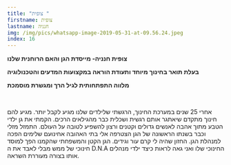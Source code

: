 ```yaml
---
title: "צופית "
firstname: צופית
lastname: חנניה
img: /img/pics/whatsapp-image-2019-05-31-at-09.56.24.jpeg
index: 16
---
```


**צופית חנניה- מייסדת הגן והאם הרוחנית שלנו**

**בעלת תואר בחינוך מיוחד ותעודת הוראה במקצועות המדעים והטכנולוגיה**

**מלווה התפתחותית לגיל הרך ומגשרת מוסמכת**

<br/>

אחרי 25 שנים במערכת החינוך, הרגשתי שלילדים שלנו מגיע לקבל יותר. מגיע להם חינוך מתקדם שיאתגר אותם רגשית ושכלית כבר מהגילאים הרכים. הקמתי את גן ילדי הטבע מתוך אהבה לאנשים גדולים וקטנים ורצון להשפיע לטובה על העולם. התמזל מזלי וכבר בשנתו הראשונה של הגן הצטרפה אלי בתי האהובה אחינועם שלימים הפכה למנהלת הגן. החזון שהיה לי קרם עור וגידים. הגן הקטן והמשפחתי שהקמנו הפך למוסד חינוכי של ממש מבלי לאבד את ה D.N.A החינוכי שלו ואני גאה לראות כיצד ילדי מנהלים אותו בצורה מעוררת השראה.
